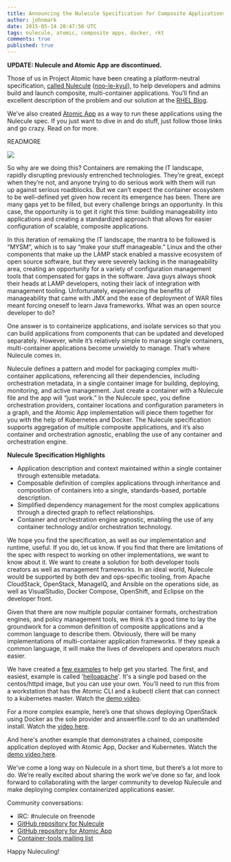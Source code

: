 ```yaml
---
title: Announcing the Nulecule Specification for Composite Applications
author: johnmark
date: 2015-05-14 20:47:56 UTC
tags: nulecule, atomic, composite apps, docker, rkt
comments: true
published: true
---
```


**UPDATE: Nulecule and Atomic App are discontinued.**

Those of us in Project Atomic have been creating a platform-neutral specification, [called Nulecule](http://github.com/projectatomic/nulecule/) ([noo-le-kyul](http://simpsons.wikia.com/wiki/Made-up_words)), to help developers and admins build and launch composite, multi-container applications. You’ll find an excellent description of the problem and our solution at the [RHEL Blog](http://rhelblog.redhat.com/2015/05/15/the-atomic-app-concept-it-all-starts-when-a-nulecule-comes-out-of-its-nest/).

We’ve also created [Atomic App](http://github.com/projectatomic/atomicapp/) as a way to run these applications using the Nulecule spec. If you just want to dive in and do stuff, just follow those links and go crazy. Read on for more.

READMORE

![](/images/nulecule-diagram.png)

So why are we doing this? Containers are remaking the IT landscape, rapidly disrupting previously entrenched technologies. They’re great, except when they’re not, and anyone trying to do serious work with them will run up against serious roadblocks. But we can’t expect the container ecosystem to be well-defined yet given how recent its emergence has been. There are many gaps yet to be filled, but every challenge brings an opportunity. In this case, the opportunity is to get it right this time: building manageability into applications and creating a standardized approach that allows for easier configuration of scalable, composite applications.

In this iteration of remaking the IT landscape, the mantra to be followed is “MYSM”, which is to say “make your stuff manageable.” Linux and the other components that make up the LAMP stack enabled a massive ecosystem of open source software, but they were severely lacking in the manageability area, creating an opportunity for a variety of configuration management tools that compensated for gaps in the software. Java guys always shook their heads at LAMP developers, noting their lack of integration with management tooling. Unfortunately, experiencing the benefits of manageability that came with JMX and the ease of deployment of WAR files meant forcing oneself to learn Java frameworks. What was an open source developer to do?

One answer is to containerize applications, and isolate services so that you can build applications from components that can be updated and developed separately. However, while it’s relatively simple to manage single containers, multi-container applications become unwieldy to manage. That’s where Nulecule comes in.

Nulecule defines a pattern and model for packaging complex multi-container applications, referencing all their dependencies, including orchestration metadata, in a single container image for building, deploying, monitoring, and active management. Just create a container with a Nulecule file and the app will “just work.” In the Nulecule spec, you define orchestration providers, container locations and configuration parameters in a graph, and the Atomic App implementation will piece them together for you with the help of Kubernetes and Docker. The Nulecule specification supports aggregation of multiple composite applications, and it’s also container and orchestration agnostic, enabling the use of any container and orchestration engine.

**Nulecule Specification Highlights**

* Application description and context maintained within a single container through extensible metadata.
* Composable definition of complex applications through inheritance and composition of containers into a single, standards-based, portable description.
* Simplified dependency management for the most complex applications through a directed graph to reflect relationships.
* Container and orchestration engine agnostic, enabling the use of any container technology and/or orchestration technology.

We hope you find the specification, as well as our implementation and runtime, useful. If you do, let us know. If you find that there are limitations of the spec with respect to working on other implementations, we want to know about it. We want to create a solution for both developer tools creators as well as management frameworks. In an ideal world, Nulecule would be supported by both dev and ops-specific tooling, from Apache CloudStack, OpenStack, ManageIQ, and Ansible on the operations side, as well as VisualStudio, Docker Compose, OpenShift, and Eclipse on the developer front.

Given that there are now multiple popular container formats, orchestration engines, and policy management tools, we think it’s a good time to lay the groundwork for a common definition of composite applications and a common language to describe them. Obviously, there will be many implementations of multi-container application frameworks. If they speak a common language, it will make the lives of developers and operators much easier.

We have created a [few examples](https://github.com/projectatomic/nulecule/tree/master/examples) to help get you started. The first, and easiest, example is called '[helloapache](https://github.com/projectatomic/nulecule/tree/master/examples/helloapache/)'. It's a single pod based on the centos/httpd image, but you can use your own. You'll need to run this from a workstation that has the Atomic CLI and a kubectl client that can connect to a kubernetes master. Watch the [demo video](https://www.youtube.com/watch?v=3FOjZ4IuqTA).

For a more complex example, here’s one that shows deploying OpenStack using Docker as the sole provider and answerfile.conf to do an unattended install. Watch the [video here](https://www.youtube.com/watch?v=NGOnG8czBk0).

And here's another example that demonstrates a chained, composite application deployed with Atomic App, Docker and Kubernetes. Watch the [demo video here](http://youtu.be/DzO5k73I4IA).

We've come a long way on Nulecule in a short time, but there’s a lot more to do. We’re really excited about sharing the work we’ve done so far, and look forward to collaborating with the larger community to develop Nulecule and make deploying complex containerized applications easier.

Community conversations:

* IRC: #nulecule on freenode
* [GitHub repository for Nulecule](http://github.com/projectatomic/nulecule/)
* [GitHub repository for Atomic App](http://github.com/projectatomic/atomicapp/)
* [Container-tools mailing list](https://www.redhat.com/mailman/listinfo/container-tools)

Happy Nuleculing!

